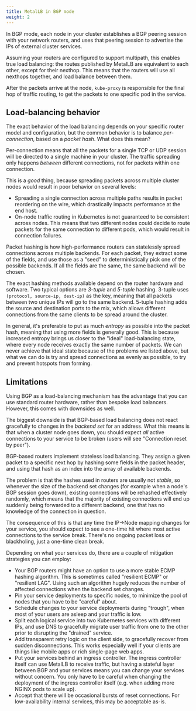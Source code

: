 ```yaml
---
title: MetalLB in BGP mode
weight: 2
---
```


In BGP mode, each node in your cluster establishes a BGP peering
session with your network routers, and uses that peering session to
advertise the IPs of external cluster services.

Assuming your routers are configured to support multipath, this
enables true load balancing: the routes published by MetalLB are
equivalent to each other, except for their nexthop. This means that
the routers will use all nexthops together, and load balance between
them.

After the packets arrive at the node, `kube-proxy` is responsible for
the final hop of traffic routing, to get the packets to one specific
pod in the service.

## Load-balancing behavior

The exact behavior of the load balancing depends on your specific
router model and configuration, but the common behavior is to balance
_per-connection_, based on a _packet hash_. What does this mean?

Per-connection means that all the packets for a single TCP or UDP
session will be directed to a single machine in your cluster. The
traffic spreading only happens _between_ different connections, not
for packets within one connection.

This is a _good_ thing, because spreading packets across multiple
cluster nodes would result in poor behavior on several levels:

- Spreading a single connection across multiple paths results in
  packet reordering on the wire, which drastically impacts performance
  at the end host.
- On-node traffic routing in Kubernetes is not guaranteed to be
  consistent across nodes. This means that two different nodes could
  decide to route packets for the same connection to different pods,
  which would result in connection failures.

Packet hashing is how high-performance routers can statelessly spread
connections across multiple backends. For each packet, they extract
some of the fields, and use those as a "seed" to deterministically
pick one of the possible backends. If all the fields are the same, the
same backend will be chosen.

The exact hashing methods available depend on the router hardware and
software. Two typical options are _3-tuple_ and _5-tuple_
hashing. 3-tuple uses `(protocol, source-ip, dest-ip)` as the key,
meaning that all packets between two unique IPs will go to the same
backend. 5-tuple hashing adds the source and destination ports to the
mix, which allows different connections from the same clients to be
spread around the cluster.

In general, it's preferable to put as much _entropy_ as possible into
the packet hash, meaning that using more fields is generally
good. This is because increased entropy brings us closer to the
"ideal" load-balancing state, where every node receives exactly the
same number of packets. We can never achieve that ideal state because
of the problems we listed above, but what we can do is try and spread
connections as evenly as possible, to try and prevent hotspots from
forming.

## Limitations

Using BGP as a load-balancing mechanism has the advantage that you can
use standard router hardware, rather than bespoke
load balancers. However, this comes with downsides as well.

The biggest downside is that BGP-based load balancing does not react gracefully
to changes in the _backend set_ for an address. What this means is
that when a cluster node goes down, you should expect _all_ active
connections to your service to be broken (users will see "Connection
reset by peer").

BGP-based routers implement stateless load balancing. They assign a
given packet to a specific next hop by hashing some fields in the
packet header, and using that hash as an index into the array of
available backends.

The problem is that the hashes used in routers are usually not
_stable_, so whenever the size of the backend set changes (for example
when a node's BGP session goes down), existing connections will be
rehashed effectively randomly, which means that the majority of
existing connections will end up suddenly being forwarded to a
different backend, one that has no knowledge of the connection in
question.

The consequence of this is that any time the IP→Node mapping changes
for your service, you should expect to see a one-time hit where most
active connections to the service break. There's no ongoing packet
loss or blackholing, just a one-time clean break.

Depending on what your services do, there are a couple of mitigation
strategies you can employ:

- Your BGP routers might have an option to use a more stable ECMP
  hashing algorithm. This is sometimes called "resilient ECMP" or
  "resilient LAG". Using such an algorithm hugely reduces the number
  of affected connections when the backend set changes.
- Pin your service deployments to specific nodes, to minimize the pool
  of nodes that you have to be "careful" about.
- Schedule changes to your service deployments during "trough", when
  most of your users are asleep and your traffic is low.
- Split each logical service into two Kubernetes services with
  different IPs, and use DNS to gracefully migrate user traffic from
  one to the other prior to disrupting the "drained" service.
- Add transparent retry logic on the client side, to gracefully
  recover from sudden disconnections. This works especially well if
  your clients are things like mobile apps or rich single-page web
  apps.
- Put your services behind an ingress controller. The ingress
  controller itself can use MetalLB to receive traffic, but having a
  stateful layer between BGP and your services means you can change
  your services without concern. You only have to be careful when
  changing the deployment of the ingress controller itself (e.g. when
  adding more NGINX pods to scale up).
- Accept that there will be occasional bursts of reset
  connections. For low-availability internal services, this may be
  acceptable as-is.
